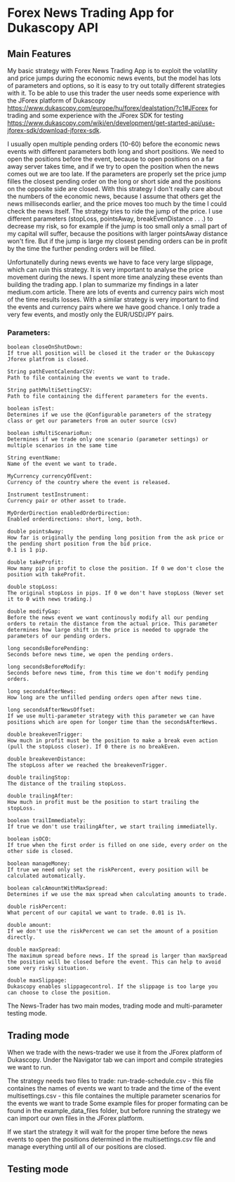 # Forex News Trading App for Dukascopy API

## Main Features

My basic strategy with Forex News Trading App is to exploit the volatility and price jumps during the economic news events, but the model has lots of parameters and options, so it is easy to try out totally different strategies with it. To be able to use this trader the user needs some experience with the JForex platform of Dukascopy https://www.dukascopy.com/europe/hu/forex/dealstation/?c1#JForex for trading and some experience with the JForex SDK for testing https://www.dukascopy.com/wiki/en/development/get-started-api/use-jforex-sdk/download-jforex-sdk.

I usually open multiple pending orders (10-60) before the economic news events with different parameters both long and short positions. We need to open the positions before the event, because to open positions on a far away server takes time, and if we try to open the position when the news comes out we are too late. If the parameters are properly set the price jump filles the closest pending order on the long or short side and the positions on the opposite side are closed. With this strategy I don't really care about the numbers of the economic news, because I assume that others get the news milliseconds earlier, and the price moves too much by the time I could check the news itself. The strategy tries to ride the jump of the price. I use different parameters (stopLoss, pointsAway, breakEvenDistance . . .) to decrease my risk, so for example if the jump is too small only a small part of my capital will suffer, because the positions with larger pointsAway distance won't fire. But if the jump is large my closest pending orders can be in profit by the time the further pending orders will be filled.

Unfortunatelly during news events we have to face very large slippage, which can ruin this strategy. It is very important to analyse the price movement during the news. I spent more time analyzing these events than building the trading app. I plan to summarize my findings in a later medium.com article. There are lots of events and currency pairs wich most of the time results losses. With a similar strategy is very important to find the events and currency pairs where we have good chance. I only trade a very few events, and mostly only the EUR/USD/JPY pairs.

### Parameters:

    boolean closeOnShutDown:
    If true all position will be closed it the trader or the Dukascopy Jforex platfrom is closed. 
    
    String pathEventCalendarCSV:
    Path to file containing the events we want to trade.
    
    String pathMultiSettingCSV:
    Path to file containing the different parameters for the events.
        
    boolean isTest:
    Determines if we use the @Configurable parameters of the strategy class or get our parameters from an outer source (csv)
    
    boolean isMultiScenarioRun:
    Determines if we trade only one scenario (parameter settings) or multiple scenarios in the same time
    
    String eventName:
    Name of the event we want to trade. 

    MyCurrency currencyOfEvent:
    Currency of the country where the event is released.

    Instrument testInstrument:
    Currency pair or other asset to trade.
    
    MyOrderDirection enabledOrderDirection:
    Enabled orderdirections: short, long, both.

    double pointsAway:
    How far is originally the pending long position from the ask price or the pending short position from the bid price.
    0.1 is 1 pip.

    double takeProfit:
    How many pip in profit to close the position. If 0 we don't close the position with takeProfit.

    double stopLoss:
    The original stopLoss in pips. If 0 we don't have stopLoss (Never set it to 0 with news trading.)

    double modifyGap:
    Before the news event we want continously modify all our pending orders to retain the distance from the actual price. This parameter determines how large shift in the price is needed to upgrade the parameters of our pending orders.
    
    long secondsBeforePending:
    Seconds before news time, we open the pending orders.

    long secondsBeforeModify:
    Seconds before news time, from this time we don't modify pending orders.

    long secondsAfterNews:
    How long are the unfilled pending orders open after news time.

    long secondsAfterNewsOffset:
    If we use multi-parameter strategy with this parameter we can have positions which are open for longer time than the secondsAfterNews.
    
    double breakevenTrigger:
    How much in profit must be the position to make a break even action (pull the stopLoss closer). If 0 there is no breakEven.

    double breakevenDistance:
    The stopLoss after we reached the breakevenTrigger.

    double trailingStop:
    The distance of the trailing stopLoss.

    double trailingAfter:
    How much in profit must be the position to start trailing the stopLoss.

    boolean trailImmediately:
    If true we don't use trailingAfter, we start trailing immediatelly.
    
    boolean isOCO:
    If true when the first order is filled on one side, every order on the other side is closed.
    
    boolean manageMoney:
    If true we need only set the riskPercent, every position will be calculated automatically.

    boolean calcAmountWithMaxSpread:
    Determines if we use the max spread when calculating amounts to trade.

    double riskPercent:
    What percent of our capital we want to trade. 0.01 is 1%.

    double amount:
    If we don't use the riskPercent we can set the amount of a position directly.
    
    double maxSpread:
    The maximum spread before news. If the spread is larger than maxSpread the position will be closed before the event. This can help to avoid some very risky situation.

    double maxSlippage:   
    Dukascopy enables slippagecontrol. If the slippage is too large you can choose to close the position.

The News-Trader has two main modes, trading mode and multi-parameter testing mode.


## Trading mode
When we trade with the news-trader we use it from the JForex platform of Dukascopy. Under the Navigator tab we can import and compile strategies we want to run. 

The strategy needs two files to trade:
run-trade-schedule.csv - this file containes the names of events we want to trade and the time of the event
multisettings.csv - this file containes the multiple parameter scenarios for the events we want to trade
Some example files for proper formating can be found in the example_data_files folder, but before running the strategy we can import our own files in the JForex platform.

If we start the strategy it will wait for the proper time before the news events to open the positions determined in the multisettings.csv file and manage everything until all of our positions are closed.

## Testing mode

